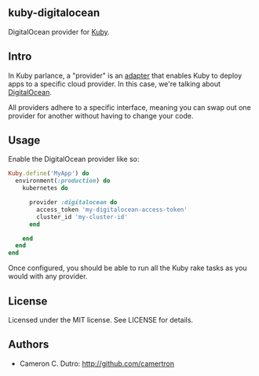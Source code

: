 ## kuby-digitalocean

DigitalOcean provider for [Kuby](https://github.com/getkuby/kuby-core).

## Intro

In Kuby parlance, a "provider" is an [adapter](https://en.wikipedia.org/wiki/Adapter_pattern) that enables Kuby to deploy apps to a specific cloud provider. In this case, we're talking about [DigitalOcean](https://www.digitalocean.com/).

All providers adhere to a specific interface, meaning you can swap out one provider for another without having to change your code.

## Usage

Enable the DigitalOcean provider like so:

```ruby
Kuby.define('MyApp') do
  environment(:production) do
    kubernetes do

      provider :digitalocean do
        access_token 'my-digitalocean-access-token'
        cluster_id 'my-cluster-id'
      end

    end
  end
end
```

Once configured, you should be able to run all the Kuby rake tasks as you would with any provider.

## License

Licensed under the MIT license. See LICENSE for details.

## Authors

* Cameron C. Dutro: http://github.com/camertron
